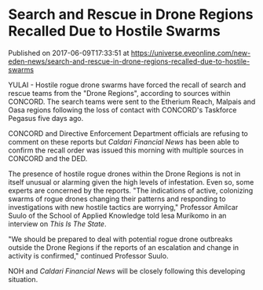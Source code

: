 # Search and Rescue in Drone Regions Recalled Due to Hostile Swarms
Published on 2017-06-09T17:33:51 at https://universe.eveonline.com/new-eden-news/search-and-rescue-in-drone-regions-recalled-due-to-hostile-swarms

YULAI - Hostile rogue drone swarms have forced the recall of search and rescue teams from the "Drone Regions", according to sources within CONCORD. The search teams were sent to the Etherium Reach, Malpais and Oasa regions following the loss of contact with CONCORD's Taskforce Pegasus five days ago.

CONCORD and Directive Enforcement Department officials are refusing to comment on these reports but _Caldari Financial News_ has been able to confirm the recall order was issued this morning with multiple sources in CONCORD and the DED.

The presence of hostile rogue drones within the Drone Regions is not in itself unusual or alarming given the high levels of infestation. Even so, some experts are concerned by the reports.  "The indications of active, colonizing swarms of rogue drones changing their patterns and responding to investigations with new hostile tactics are worrying," Professor Amilcar Suulo of the School of Applied Knowledge told Iesa Murikomo in an interview on _This Is The State_.

"We should be prepared to deal with potential rogue drone outbreaks outside the Drone Regions if the reports of an escalation and change in activity is confirmed," continued Professor Suulo.

NOH and _Caldari Financial News_ will be closely following this developing situation.
